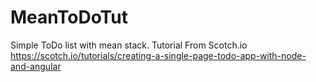 # MeanToDoTut
Simple ToDo list with mean stack. Tutorial From Scotch.io
https://scotch.io/tutorials/creating-a-single-page-todo-app-with-node-and-angular
